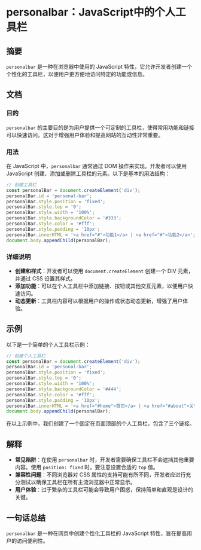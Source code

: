 <!--
Meta Description: # personalbar：JavaScript中的个人工具栏 ## 摘要 `personalbar` 是一种在浏览器中使用的 JavaScript 特性，它允许开发者创建一个个性化的工具栏，以便用户更方便地访问特定的功能或信息。 ## 文档 ### 目的 `personalbar` 的主要目的是为...
Meta Keywords: personalbar, style, javascript, document, href
-->

# personalbar：JavaScript中的个人工具栏

## 摘要
`personalbar` 是一种在浏览器中使用的 JavaScript 特性，它允许开发者创建一个个性化的工具栏，以便用户更方便地访问特定的功能或信息。

## 文档
### 目的
`personalbar` 的主要目的是为用户提供一个可定制的工具栏，使得常用功能和链接可以快速访问。这对于增强用户体验和提高网站的互动性非常重要。

### 用法
在 JavaScript 中，`personalbar` 通常通过 DOM 操作来实现。开发者可以使用 JavaScript 创建、添加或删除工具栏的元素。以下是基本的用法结构：

```javascript
// 创建工具栏
const personalBar = document.createElement('div');
personalBar.id = 'personal-bar';
personalBar.style.position = 'fixed';
personalBar.style.top = '0';
personalBar.style.width = '100%';
personalBar.style.backgroundColor = '#333';
personalBar.style.color = '#fff';
personalBar.style.padding = '10px';
personalBar.innerHTML = '<a href="#">功能1</a> | <a href="#">功能2</a>';
document.body.appendChild(personalBar);
```

### 详细说明
- **创建和样式**：开发者可以使用 `document.createElement` 创建一个 DIV 元素，并通过 CSS 设置其样式。
- **添加功能**：可以在个人工具栏中添加链接、按钮或其他交互元素，以便用户快速访问。
- **动态更新**：工具栏内容可以根据用户的操作或状态动态更新，增强了用户体验。

## 示例
以下是一个简单的个人工具栏示例：

```javascript
// 创建个人工具栏
const personalBar = document.createElement('div');
personalBar.id = 'personal-bar';
personalBar.style.position = 'fixed';
personalBar.style.top = '0';
personalBar.style.width = '100%';
personalBar.style.backgroundColor = '#444';
personalBar.style.color = '#fff';
personalBar.style.padding = '10px';
personalBar.innerHTML = '<a href="#home">首页</a> | <a href="#about">关于</a> | <a href="#contact">联系</a>';
document.body.appendChild(personalBar);
```

在以上示例中，我们创建了一个固定在页面顶部的个人工具栏，包含了三个链接。

## 解释
- **常见陷阱**：在使用 `personalbar` 时，开发者需要确保工具栏不会遮挡其他重要内容。使用 `position: fixed` 时，要注意设置合适的 `top` 值。
- **兼容性问题**：不同浏览器对 CSS 属性的支持可能有所不同，开发者应进行充分测试以确保工具栏在所有主流浏览器中正常显示。
- **用户体验**：过于繁杂的工具栏可能会导致用户困惑，保持简单和直观是设计的关键。

## 一句话总结
`personalbar` 是一种在网页中创建个性化工具栏的 JavaScript 特性，旨在提高用户的访问便利性。